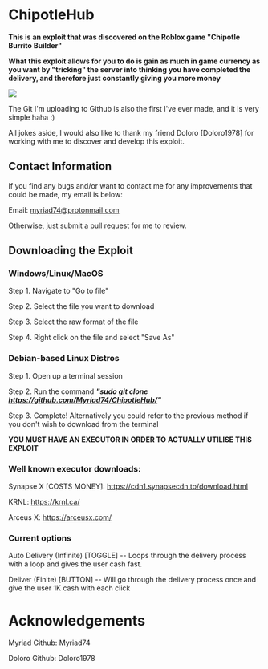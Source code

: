 # ChipotleHub
**This is an exploit that was discovered on the Roblox game "Chipotle Burrito Builder"**

**What this exploit allows for you to do is gain as much in game currency as you want by "tricking" the server into thinking you have completed the delivery, and therefore just constantly giving you more money**

![](https://media.giphy.com/media/rDQx49xkr7kCuZxxfG/giphy.gif)

The Git I'm uploading to Github is also the first I've ever made, and it is very simple haha :)

All jokes aside, I would also like to thank my friend Doloro [Doloro1978] for working with me to discover and develop this exploit.

## Contact Information

If you find any bugs and/or want to contact me for any improvements that could be made, my email is below:

Email:  myriad74@protonmail.com

Otherwise, just submit a pull request for me to review.

## Downloading the Exploit 

### Windows/Linux/MacOS

Step 1. Navigate to "Go to file"

Step 2. Select the file you want to download

Step 3. Select the raw format of the file

Step 4. Right click on the file and select "Save As"

### Debian-based Linux Distros

Step 1. Open up a terminal session

Step 2. Run the command ***"sudo git clone https://github.com/Myriad74/ChipotleHub/"***

Step 3. Complete! Alternatively you could refer to the previous method if you don't wish to download from the terminal

**YOU MUST HAVE AN EXECUTOR IN ORDER TO ACTUALLY UTILISE THIS EXPLOIT**

### Well known executor downloads:

Synapse X [COSTS MONEY]:  https://cdn1.synapsecdn.to/download.html

KRNL: https://krnl.ca/

Arceus X: https://arceusx.com/

### Current options

Auto Delivery (Infinite) [TOGGLE] -- Loops through the delivery process with a loop and gives the user cash fast.

Deliver (Finite) [BUTTON] -- Will go through the delivery process once and give the user 1K cash with each click

# Acknowledgements

Myriad      Github: Myriad74

Doloro      Github: Doloro1978
